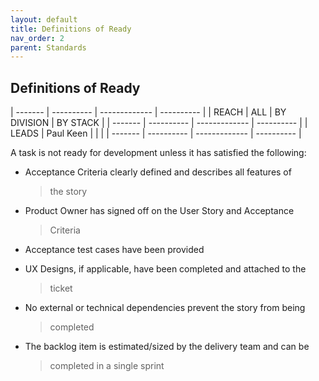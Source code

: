 ```yaml
---
layout: default
title: Definitions of Ready
nav_order: 2
parent: Standards
---
```


Definitions of Ready
--------------------

  | ------- | ---------- | ------------- | ---------- |
  | REACH   | ALL        | BY DIVISION   | BY STACK   |
  | ------- | ---------- | ------------- | ---------- |
  | LEADS   | Paul Keen   |               |            |
  | ------- | ---------- | ------------- | ---------- |     
               

A task is not ready for development unless it has satisfied the
following:

-   Acceptance Criteria clearly defined and describes all features of
    > the story

-   Product Owner has signed off on the User Story and Acceptance
    > Criteria

-   Acceptance test cases have been provided

-   UX Designs, if applicable, have been completed and attached to the
    > ticket

-   No external or technical dependencies prevent the story from being
    > completed

-   The backlog item is estimated/sized by the delivery team and can be
    > completed in a single sprint